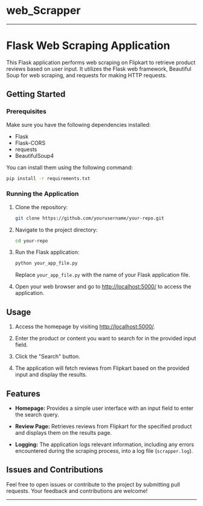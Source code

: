 # web_Scrapper
---

# Flask Web Scraping Application

This Flask application performs web scraping on Flipkart to retrieve product reviews based on user input. It utilizes the Flask web framework, Beautiful Soup for web scraping, and requests for making HTTP requests.

## Getting Started

### Prerequisites

Make sure you have the following dependencies installed:

- Flask
- Flask-CORS
- requests
- BeautifulSoup4

You can install them using the following command:

```bash
pip install -r requirements.txt
```

### Running the Application

1. Clone the repository:

   ```bash
   git clone https://github.com/yourusername/your-repo.git
   ```

2. Navigate to the project directory:

   ```bash
   cd your-repo
   ```

3. Run the Flask application:

   ```bash
   python your_app_file.py
   ```

   Replace `your_app_file.py` with the name of your Flask application file.

4. Open your web browser and go to [http://localhost:5000/](http://localhost:5000/) to access the application.

## Usage

1. Access the homepage by visiting [http://localhost:5000/](http://localhost:5000/).

2. Enter the product or content you want to search for in the provided input field.

3. Click the "Search" button.

4. The application will fetch reviews from Flipkart based on the provided input and display the results.

## Features

- **Homepage:** Provides a simple user interface with an input field to enter the search query.

- **Review Page:** Retrieves reviews from Flipkart for the specified product and displays them on the results page.

- **Logging:** The application logs relevant information, including any errors encountered during the scraping process, into a log file (`scrapper.log`).

## Issues and Contributions

Feel free to open issues or contribute to the project by submitting pull requests. Your feedback and contributions are welcome!

---

